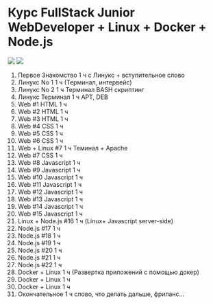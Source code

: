 
# Курс FullStack Junior WebDeveloper + Linux + Docker + Node.js 
<a href="https://github.com/lit79/fullstack_course_jsLinuxNodeDockerWeb/blob/master/plans_lit79.pdf">![](https://img.shields.io/badge/%D0%9F%D0%BB%D0%B0%D0%BD%D1%8B-PDF-green.svg)</a>
<a href="https://lit79.github.io/fullstack_course_jsLinuxNodeDockerWeb/">![](https://img.shields.io/badge/%D0%9F%D0%BB%D0%B0%D0%BD%D1%8B-WEB-green.svg)</a>

1) Первое Знакомство 1 ч
с Линукс +
вступительное
слово
2) Линукс No 1 1 ч
(Терминал,
интервейс)
3) Линукс No 2 1 ч
Терминал BASH
скриптинг
4) Линукс Терминал 1 ч
APT, DEB
5) Web #1 HTML 1 ч
6) Web #2 HTML 1 ч
7) Web #3 HTML 1 ч
8) Web #4 CSS 1 ч
9) Web #5 CSS 1 ч
10) Web #6 CSS 1 ч
11) Web + Linux #7 1 ч
Теминал + Apache
12) Web #7 CSS 1 ч
13) Web #8 Javascript 1 ч
14) Web #9 Javascript 1 ч
15) Web #10 Javascript 1 ч
16) Web #11 Javascript 1 ч
17) Web #12 Javascript 1 ч
18) Web #13 Javascript 1 ч
19) Web #14 Javascript 1 ч
20) Web #15 Javascript 1 ч
21) Linux + Node.js #16 1 ч
(Linux+ Javascript
server-side)
22) Node.js #17 1 ч
23) Node.js #18 1 ч
24) Node.js #19 1 ч
25) Node.js #20 1 ч
26) Node.js #21 1 ч
27) Node.js #22 1 ч
28) Docker + Linux 1 ч
(Развертка
приложений с
помощью докер)
29) Docker + Linux 1 ч
30) Docker + Linux 1 ч
31) Окончательное 1 ч
слово, что делать
дальше, фриланс...



